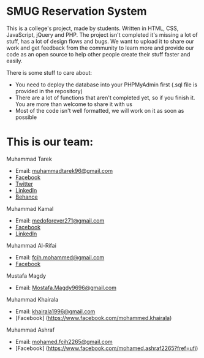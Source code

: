 # SMUG Reservation System

This is a college's project, made by students. Written in HTML, CSS, JavaScript, jQuery and PHP. The project isn't completed it's missing a lot of stuff, has a lot of design flows and bugs. We want to upload it to share our work and get feedback from the community to learn more and provide our code as an open source to help other people create their stuff faster and easily.

There is some stuff to care about:
- You need to deploy the database into your PHPMyAdmin first (.sql file is provided in the repository)
- There are a lot of functions that aren't completed yet, so if you finish it. You are more than welcome to share it with us
- Most of the code isn't well formatted, we will work on it as soon as possible

# This is our team:
Muhammad Tarek 
- Email: muhammadtarek96@gmail.com
- [Facebook](https://www.facebook.com/m.tarek96)
- [Twitter](https://twitter.com/muhammad__tarek)
- [LinkedIn](https://eg.linkedin.com/in/muhammadtarek)
- [Behance](https://www.behance.net/muhammad96)

Muhammad Kamal
- Email: medoforever271@gmail.com
- [Facebook](https://www.facebook.com/mhmd.bashae1)
- [LinkedIn](https://eg.linkedin.com/in/mohamedkamal9)

Muhammad Al-Rifai
- Email: fcih.mohammed@gmail.com
- [Facebook](https://www.facebook.com/Mohammed.Alrfaae.II)

Mustafa Magdy
- Email: Mostafa.Magdy9696@gmail.com

Muhammad Khairala
- Email: khairala1996@gmail.com
- [Facebook] (https://www.facebook.com/mohammed.khairala)

Muhammad Ashraf
- Email: mohamed.fcih2265@gmail.com
- [Facebook] (https://www.facebook.com/mohamed.ashraf2265?fref=ufi)

